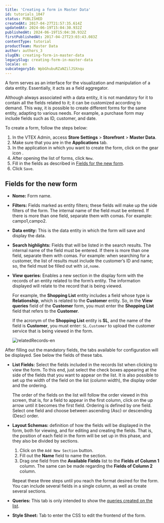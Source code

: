 ```yaml
---
title: 'Creating a form in Master Data'
id: tutorials_1047
status: PUBLISHED
createdAt: 2017-04-27T21:57:35.614Z
updatedAt: 2024-06-19T15:04:30.932Z
publishedAt: 2024-06-19T15:04:30.932Z
firstPublishedAt: 2017-04-27T23:03:43.083Z
contentType: tutorial
productTeam: Master Data
author: authors_3
slugEN: creating-form-in-master-data
legacySlug: creating-form-in-master-data
locale: en
subcategoryId: WpbGhubuRZaNZilJSXnqu
---
```


A form serves as an interface for the visualization and manipulation of a data entity. Essentially, it acts as a field aggregator.

Although always associated with a data entity, it is not mandatory for it to contain all the fields related to it; it can be customized according to demand. This way, it is possible to create different forms for the same entity, adapting to various needs. For example, a purchase form may include fields such as ID, customer, and date.

To create a form, follow the steps below:

1. In the VTEX Admin, access **Store Settings** > **Storefront** > **Master Data**.
2. Make sure that you are in the __Applications__ tab.
3. In the application in which you want to create the form, click on the gear icon <i class="fas fa-cog"></i>.
4. After opening the list of forms, click `New`.
5. Fill in the fields as described in [Fields for the new form](#fields-for-the-new-form).
6. Click `Save`.

## Fields for the new form

- **Nome:** Form name.
- **Filters:** Fields marked as entity filters; these fields will make up the side filters of the form. The internal name of the field must be entered. If there is more than one field, separate them with comas. For example: campo1,campo2.
- **Data entity:** This is the data entity in which the form will save and display the data.
- **Search highlights:** Fields that will be listed in the search results. The internal name of the field must be entered. If there is more than one field, separate them with comas. For example: when searching for a customer, the list of results must include the customer’s ID and name; so, the field must be filled out with `id,nome`.
- **View queries:** Enables a new section in the display form with the records of an entity related to the form’s entity. The information displayed will relate to the record that is being viewed.   

   For example, the __Shopping List__ entity includes a field whose type is __Relationship__, which is related to the __Customer__ entity. So, in the __View queries__ field of the __Customer__ form, you must enter the __Shopping List__ field that refers to the __Customer__.

   If the acronym of the __Shopping List__ entity is __SL__, and the name of the field is __Customer__, you must enter: `SL.Customer` to upload the customer service that is being viewed in the form.

   ![relatedRecords-en](//images.ctfassets.net/alneenqid6w5/3j6iBpbL7ao6soYaME4e2a/b63c13d0278c701cce402b77c567f843/image_2.png)

After filling out the mandatory fields, the tabs available for configuration will be displayed. See below the fields of these tabs.

- **List Fields:** Select the fields included in the records list when clicking to view the form. To this end, just select the check boxes appearing at the side of the fields that you want to appear on the list. It is also possible to set up the width of the field on the list (column width), the display order and the ordering.

   The order of the fields on the list will follow the order viewed in this screen, that is, for a field to appear in the first column, click on the up arrow until it becomes the first field. Ordering is defined by one field. Select one field and choose between ascending (Asc) or descending (Desc) order.
- **Layout Schemas:** definition of how the fields will be displayed in the form, both for viewing, and for editing and creating the fields. That is, the position of each field in the form will be set up in this phase, and they also be divided by sections.

   1. Click on the `Add New Section` button.
   2. Fill out the __Name__ field to name the section.
   3. Drag one field from the **Available Fields** list to the **Fields of Column 1** column. The same can be made regarding the **Fields of Column 2** column.

   Repeat these three steps until you reach the format desired for the form. You can include several fields in a single column, as well as create several sections.

- **Queries:** This tab is only intended to show the [queries created on the list](https://help.vtex.com/en/tutorial/creating-a-personalized-master-data-query--tutorials_799).
- **Style Sheet:** Tab to enter the CSS to edit the frontend of the form.
